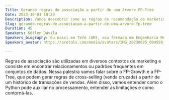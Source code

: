 ```yaml
---
Title: Gerando regras de associação a partir de uma árvore FP-Tree
Date: 2023-10-01 10:20
Description: Vamos descobrir como as regras de recomendação de marketing podem ser geradas com uma FP-Tree.
Slug: gerando-regras-de-associacao-a-partir-de-uma-arvore-fp-tree
Duration: 45
Speakers: Kétlen Dávila
Speakers_biography: Eu nasci em Tefé (AM), sou formada em Engenharia Mecânica pela Universidade Federal do Amazonas e atuo como Data Analyst. Conheci a linguagem Python há 10 anos e tem ficado cada vez mais divertido.
Speakers_avatar: https://pretalx.com/media/avatars/IMG_20230625_094559_fL37F2j.jpg

---
```


Regras de associação são utilizadas em diversos contextos de marketing e consiste em encontrar relacionamentos ou padrões frequentes em conjuntos de dados. Nessa palestra vamos falar sobre o FP-Growth e a FP-Tree, que podem gerar regras de cross-selling (venda cruzada) a partir de um histórico de transações de vendas. Além disso, vamos entender como o Python pode auxiliar no processamento, entender as limitações e como contorná-las.